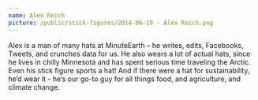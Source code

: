 ```yaml
---
name: Alex Reich
picture: /public/stick-figures/2014-06-19 - Alex Reich.png
---
```


Alex is a man of many hats at MinuteEarth – he writes, edits, Facebooks, Tweets, and crunches data for us. He also wears a lot of actual hats, since he lives in chilly Minnesota and has spent serious time traveling the Arctic. Even his stick figure sports a hat! And if there were a hat for sustainability, he’d wear it - he’s our go-to guy for all things food, and agriculture, and climate change.
